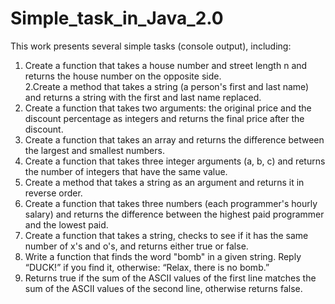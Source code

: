 # Simple_task_in_Java_2.0
This work presents several simple tasks (console output), including: <br/>
1. Create a function that takes a house number and street length n and returns the house number on the opposite side.<br/>
2.Create a method that takes a string (a person's first and last name) and returns a string with the first and last name replaced. <br/>
3. Create a function that takes two arguments: the original price and the discount percentage as integers and returns the final price after the discount. <br/>
4. Create a function that takes an array and returns the difference between the largest and smallest numbers. <br/>
5. Create a function that takes three integer arguments (a, b, c) and returns the number of integers that have the same value. <br/>
6. Create a method that takes a string as an argument and returns it in reverse order. <br/>
7. Create a function that takes three numbers (each programmer's hourly salary) and returns the difference between the highest paid programmer and the lowest paid. <br/>
8. Create a function that takes a string, checks to see if it has the same number of x's and o's, and returns either true or false.
9. Write a function that finds the word "bomb" in a given string. Reply “DUCK!” if you find it, otherwise: “Relax, there is no bomb.”
10. Returns true if the sum of the ASCII values ​​of the first line matches the sum of the ASCII values ​​of the second line, otherwise returns false.
